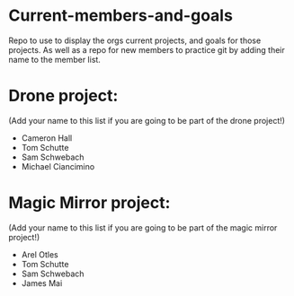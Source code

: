 # Current-members-and-goals
Repo to use to display the orgs current projects, and goals for those projects. As well as a repo for new members to practice git by adding their name to the member list.

# Drone project:
(Add your name to this list if you are going to be part of the drone project!)
- Cameron Hall
- Tom Schutte
- Sam Schwebach
- Michael Ciancimino


# Magic Mirror project:
(Add your name to this list if you are going to be part of the magic mirror project!)
- Arel Otles
- Tom Schutte
- Sam Schwebach
- James Mai
